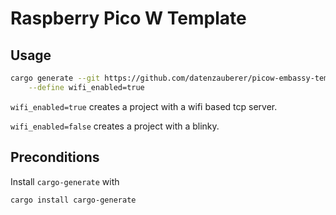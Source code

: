 # Raspberry Pico W Template


## Usage

```sh
cargo generate --git https://github.com/datenzauberer/picow-embassy-template \
    --define wifi_enabled=true
```

`wifi_enabled=true` creates a project with a wifi based tcp server.

`wifi_enabled=false` creates a project with a blinky.

## Preconditions

Install `cargo-generate` with

```sh
cargo install cargo-generate
```

